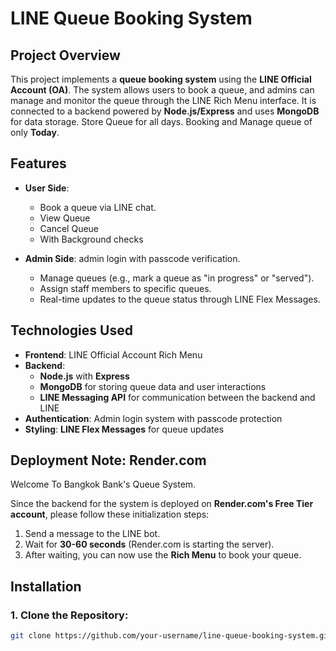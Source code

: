# LINE Queue Booking System

## Project Overview
This project implements a **queue booking system** using the **LINE Official Account (OA)**. The system allows users to book a queue, and admins can manage and monitor the queue through the LINE Rich Menu interface. It is connected to a backend powered by **Node.js/Express** and uses **MongoDB** for data storage. Store Queue for all days. Booking and Manage queue of only **Today**.

## Features
- **User Side**: 
  - Book a queue via LINE chat.
  - View Queue
  - Cancel Queue
  - With Background checks

- **Admin Side**:
   admin login with passcode verification.
  - Manage queues (e.g., mark a queue as "in progress" or "served").
  - Assign staff members to specific queues.
  - Real-time updates to the queue status through LINE Flex Messages.

## Technologies Used
- **Frontend**: LINE Official Account Rich Menu
- **Backend**:
  - **Node.js** with **Express**
  - **MongoDB** for storing queue data and user interactions
  - **LINE Messaging API** for communication between the backend and LINE
- **Authentication**: Admin login system with passcode protection
- **Styling**: **LINE Flex Messages** for queue updates

## Deployment Note: Render.com

Welcome To Bangkok Bank's Queue System.

Since the backend for the system is deployed on **Render.com's Free Tier account**, please follow these initialization steps:

1. Send a message to the LINE bot.
2. Wait for **30-60 seconds** (Render.com is starting the server).
3. After waiting, you can now use the **Rich Menu** to book your queue.

## Installation

### 1. Clone the Repository:
```bash
git clone https://github.com/your-username/line-queue-booking-system.git
